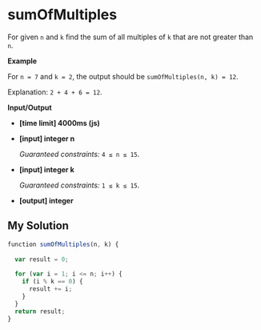 # sumOfMultiples
﻿For given `n` and `k` find the sum of all multiples of `k` that are not greater than `n`.

**Example**

For `n = 7` and `k = 2`, the output should be
`sumOfMultiples(n, k) = 12`.

Explanation: `2 + 4 + 6 = 12`.

**Input/Output**

*   **[time limit] 4000ms (js)**

*   **[input] integer n**

    _Guaranteed constraints:_
    `4 ≤ n ≤ 15`.

*   **[input] integer k**

    _Guaranteed constraints:_
    `1 ≤ k ≤ 15`.

*   **[output] integer**


## My Solution
```javascript
﻿function sumOfMultiples(n, k) {
​
  var result = 0;
​
  for (var i = 1; i <= n; i++) {
    if (i % k == 0) {
      result += i;
    }
  }
  return result;
}
​
```
